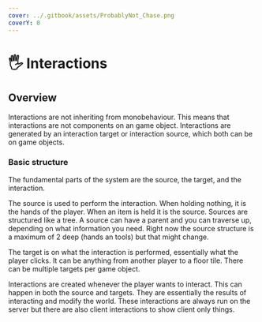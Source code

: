 ```yaml
---
cover: ../.gitbook/assets/ProbablyNot_Chase.png
coverY: 0
---
```


# 🖐 Interactions

## Overview <a href="#docs-internal-guid-74bb890e-7fff-0d3e-820c-85826751e629" id="docs-internal-guid-74bb890e-7fff-0d3e-820c-85826751e629"></a>

Interactions are not inheriting from monobehaviour. This means that interactions are not components on an game object. Interactions are generated by an interaction target or interaction source, which both can be on game objects.

### Basic structure

The fundamental parts of the system are the source, the target, and the interaction.

The source is used to perform the interaction. When holding nothing, it is the hands of the player. When an item is held it is the source. Sources are structured like a tree. A source can have a parent and you can traverse up, depending on what information you need. Right now the source structure is a maximum of 2 deep (hands an tools) but that might change.

The target is on what the interaction is performed, essentially what the player clicks. It can be anything from another player to a floor tile. There can be multiple targets per game object.

Interactions are created whenever the player wants to interact. This can happen in both the source and targets. They are essentially the results of interacting and modify the world. These interactions are always run on the server but there are also client interactions to show client only things.
